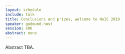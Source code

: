 ```yaml
---
layout: schedule
include: talk
title: Conclusions and prizes, welcome to NeIC 2019
speaker: gudmund-host
session: s06
abstract: none
---
```


Abstract TBA.

